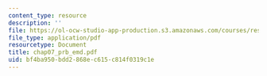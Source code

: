 ```yaml
---
content_type: resource
description: ''
file: https://ol-ocw-studio-app-production.s3.amazonaws.com/courses/res-6-003-electromechanical-dynamics-spring-2009/bf4ba950bdd2868ec615c814f0319c1e_chap07_prb_emd.pdf
file_type: application/pdf
resourcetype: Document
title: chap07_prb_emd.pdf
uid: bf4ba950-bdd2-868e-c615-c814f0319c1e
---
```

